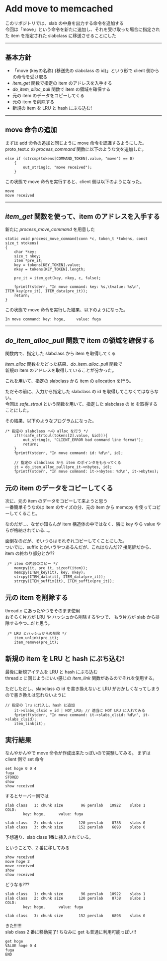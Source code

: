 # Add move to memcached
このリポジトリでは、slab の中身を出力する命令を追加する  
今回は「move」という命令を新たに追加し、それを受け取った場合に指定された item を指定された slabclass に移送させることにした
***
## 基本方針
* 「move {keyの名称} {移送先の slabclass の id}」という形で client 側からの命令を受け取る
* *item_get* 関数で指定の item のアドレスを入手する
* *do_item_alloc_pull* 関数で item の領域を確保する
* 元の item のデータをコピーしてくる
* 元の item を削除する
* 新規の item を LRU と hash にぶち込む!

***
## move 命令の追加
まずは add 命令の追加と同じように move 命令を認識するようにした。  
proto_text.c の *process_command* 関数に以下のような文を追加した。
```
else if (strcmp(tokens[COMMAND_TOKEN].value, "move") == 0)
    {
        out_string(c, "move received");
    }
```
この状態で move 命令を実行すると、client 側は以下のようになった。
```
move
move received
```
***
## *item_get* 関数を使って、item のアドレスを入手する
新たに *process_move_command* を用意した
```
static void process_move_command(conn *c, token_t *tokens, const size_t ntokens)
{
    char *key;
    size_t nkey;
    item *pre_it;
    key = tokens[KEY_TOKEN].value;
    nkey = tokens[KEY_TOKEN].length;

    pre_it = item_get(key, nkey, c, false);

    fprintf(stderr, "In move command: key: %s,\tvalue: %s\n", ITEM_key(pre_it), ITEM_data(pre_it));
    return;
}
```
この状態で move 命令を実行した結果、以下のようになった。
```
In move command: key: hoge,     value: fuga
```
***
## *do_item_alloc_pull* 関数で item の領域を確保する
関数内で、指定した slabclass から item を取得してくる  

*item_alloc* 関数をたどった結果、*do_item_alloc_pull* 関数で  
新規の item のアドレスを取得していることが分かった。

これを用いて、指定の slabclass から item の allocation を行う。

ただその前に、入力から指定した slabclass の id を取得してこなくてはならない。  
今回は *safe_stroul* という関数を用いて、指定した slabclass の id を取得することにした。

その結果、以下のようなプログラムになった。

```
/* 指定の slabclass への alloc を行う */
    if(!(safe_strtoul(tokens[2].value, &id))){
        out_string(c, "CLIENT_ERROR bad command line format");
        return;
    }
    fprintf(stderr, "In move command: id: %d\n", id);

    // 指定の slabclass から item のポインタをもらってくる
    it = do_item_alloc_pull(pre_it->nbytes, id);
    fprintf(stderr, "In move command: it->nbytes: %d\n", it->nbytes);
```

## 元の item のデータをコピーしてくる
次に、元の item のデータをコピーして来ようと思う  
一番簡単そうなのは item のサイズの分、元の item から memcpy を使ってコピーしてくること。

なのだが…、なぜか知らんが item 構造体の中ではなく、隣に key やら value やらが格納されている…。

面倒なのだが、そいつらはそれぞれコピーしてくことにした。  
ついでに、suffix とかいうやつあるんだが、これはなんだ?? 接尾辞だから、item の終わり部分とか??

```
 /* item の内容のコピー */
    memcpy(it, pre_it, sizeof(item));
    memcpy(ITEM_key(it), key, nkey);
    strcpy(ITEM_data(it), ITEM_data(pre_it));
    strcpy(ITEM_suffix(it), ITEM_suffix(pre_it));
```


## 元の item を削除する
thread.c にあったやつをそのまま使用  
おそらく片方が LRU や ハッシュから削除するやつで、
もう片方が slab から排除するやつ…だと思う。

```
 /* LRU とハッシュからの削除 */
    item_unlink(pre_it);
    item_remove(pre_it);
```

## 新規の item を LRU と hash にぶち込む!
最後に新規アイテムを LRU と hash にぶち込む  
thread.c に同じようにいい感じの *item_link* 関数があるのでそれを使用する。

ただしただし、slabclass の id を書き換えないと LRU がおかしくなってしまうので書き換えは忘れないように
```
// 指定の lru に代入し、hash に追加
    it->slabs_clsid = id | HOT_LRU; // 適当に HOT LRU に入れてみる
    fprintf(stderr, "In move command: it->slabs_clsid: %d\n", it->slabs_clsid);
    item_link(it);
```

## 実行結果
なんやかんやで move 命令が作成出来たっぽいので実験してみる。
まずは client 側で set 命令
```
set hoge 0 0 4
fuga
STORED
show
show received
```
するとサーバー側では
```
slab class   1: chunk size        96 perslab   10922    slabs 1
COLD: 
        key: hoge,      value: fuga

slab class   2: chunk size       120 perslab    8738    slabs 0
slab class   3: chunk size       152 perslab    6898    slabs 0
```

予想通り、slab class 1番に挿入されている。

ということで、2 番に移してみる
```
show received
move hoge 2
move received
show
show received
```
どうなる???
```
slab class   1: chunk size        96 perslab   10922    slabs 1
slab class   2: chunk size       120 perslab    8738    slabs 1
COLD: 
        key: hoge,      value: fuga

slab class   3: chunk size       152 perslab    6898    slabs 0
```
きた!!!!!!  
slab class 2 番に移動完了!
ちなみに get も普通に利用可能っぽい!!
```
get hoge
VALUE hoge 0 4
fuga
END
```
